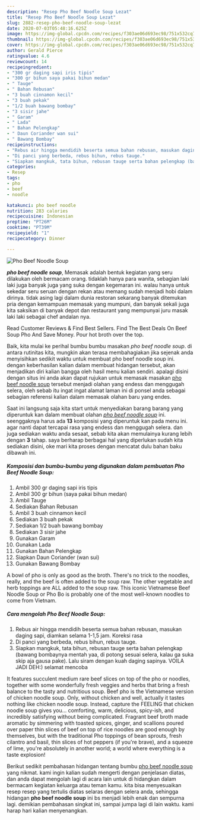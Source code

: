 ```yaml
---
description: "Resep Pho Beef Noodle Soup Lezat"
title: "Resep Pho Beef Noodle Soup Lezat"
slug: 2882-resep-pho-beef-noodle-soup-lezat
date: 2020-07-03T05:48:16.625Z
image: https://img-global.cpcdn.com/recipes/f303ae06d693ec98/751x532cq70/pho-beef-noodle-soup-foto-resep-utama.jpg
thumbnail: https://img-global.cpcdn.com/recipes/f303ae06d693ec98/751x532cq70/pho-beef-noodle-soup-foto-resep-utama.jpg
cover: https://img-global.cpcdn.com/recipes/f303ae06d693ec98/751x532cq70/pho-beef-noodle-soup-foto-resep-utama.jpg
author: Gerald Pierce
ratingvalue: 4.6
reviewcount: 14
recipeingredient:
- "300 gr daging sapi iris tipis"
- "300 gr bihun saya pakai bihun medan"
- " Tauge"
- " Bahan Rebusan"
- "3 buah cinnamon kecil"
- "3 buah pekak"
- "1/2 buah bawang bombay"
- "3 sisir jahe"
- " Garam"
- " Lada"
- " Bahan Pelengkap"
- " Daun Coriander wan sui"
- " Bawang Bombay"
recipeinstructions:
- "Rebus air hingga mendidih beserta semua bahan rebusan, masukan daging sapi, diamkan selama 1-1,5 jam. Koreksi rasa"
- "Di panci yang berbeda, rebus bihun, rebus tauge."
- "Siapkan mangkuk, tata bihun, rebusan tauge serta bahan pelengkap (bawang bombaynya mentah yaa, di potong sesuai selera, kalau ga suka skip aja gausa pake). Lalu siram dengan kuah daging sapinya. VOILA JADI DEH:) selamat mencoba"
categories:
- Resep
tags:
- pho
- beef
- noodle

katakunci: pho beef noodle 
nutrition: 283 calories
recipecuisine: Indonesian
preptime: "PT26M"
cooktime: "PT39M"
recipeyield: "1"
recipecategory: Dinner

---
```



![Pho Beef Noodle Soup](https://img-global.cpcdn.com/recipes/f303ae06d693ec98/751x532cq70/pho-beef-noodle-soup-foto-resep-utama.jpg)

<b><i>pho beef noodle soup</i></b>, Memasak adalah bentuk kegiatan yang seru dilakukan oleh bermacam orang. tidaklah hanya para wanita, sebagian laki laki juga banyak juga yang suka dengan kegemaran ini. walau hanya untuk sekedar seru seruan dengan rekan atau memang sudah menjadi hobi dalam dirinya. tidak asing lagi dalam dunia restoran sekarang banyak ditemukan pria dengan kemampuan memasak yang mumpuni, dan banyak sekali juga kita saksikan di banyak depot dan restaurant yang mempunyai juru masak laki laki sebagai chef andalan nya.

Read Customer Reviews &amp; Find Best Sellers. Find The Best Deals On Beef Soup Pho And Save Money. Pour hot broth over the top.

Baik, kita mulai ke perihal bumbu bumbu masakan <i>pho beef noodle soup</i>. di antara rutinitas kita, mungkin akan terasa membahagiakan jika sejenak anda menyisihkan sedikit waktu untuk membuat pho beef noodle soup ini. dengan keberhasilan kalian dalam membuat hidangan tersebut, akan menjadikan diri kalian bangga oleh hasil menu kalian sendiri. apalagi disini dengan situs ini anda akan dapat rujukan untuk memasak masakan <u>pho beef noodle soup</u> tersebut menjadi olahan yang endess dan menggugah selera, oleh sebab itu ingat ingat alamat laman ini di ponsel anda sebagai sebagian referensi kalian dalam memasak olahan baru yang endes.


Saat ini langsung saja kita start untuk menyediakan barang barang yang diperuntuk kan dalam membuat olahan <u><i>pho beef noodle soup</i></u> ini. seenggaknya harus ada <b>13</b> komposisi yang diperuntuk kan pada menu ini. agar nanti dapat tercapai rasa yang endess dan menggugah selera. dan juga sediakan waktu anda sesaat, sebab kita akan memulainya kurang lebih dengan <b>3</b> tahap. saya berharap berbagai hal yang diperlukan sudah kita sediakan disini, oke mari kita proses dengan mencatat dulu bahan baku dibawah ini.

<!--inarticleads1-->

##### Komposisi dan bumbu-bumbu yang digunakan dalam pembuatan Pho Beef Noodle Soup:

1. Ambil 300 gr daging sapi iris tipis
1. Ambil 300 gr bihun (saya pakai bihun medan)
1. Ambil  Tauge
1. Sediakan  Bahan Rebusan
1. Ambil 3 buah cinnamon kecil
1. Sediakan 3 buah pekak
1. Sediakan 1/2 buah bawang bombay
1. Sediakan 3 sisir jahe
1. Gunakan  Garam
1. Gunakan  Lada
1. Gunakan  Bahan Pelengkap
1. Siapkan  Daun Coriander (wan sui)
1. Gunakan  Bawang Bombay


A bowl of pho is only as good as the broth. There&#39;s no trick to the noodles, really, and the beef is often added to the soup raw. The other vegetable and herb toppings are ALL added to the soup raw. This iconic Vietnamese Beef Noodle Soup or Pho Bo is probably one of the most well-known noodles to come from Vietnam. 

<!--inarticleads2-->

##### Cara mengolah Pho Beef Noodle Soup:

1. Rebus air hingga mendidih beserta semua bahan rebusan, masukan daging sapi, diamkan selama 1-1,5 jam. Koreksi rasa
1. Di panci yang berbeda, rebus bihun, rebus tauge.
1. Siapkan mangkuk, tata bihun, rebusan tauge serta bahan pelengkap (bawang bombaynya mentah yaa, di potong sesuai selera, kalau ga suka skip aja gausa pake). Lalu siram dengan kuah daging sapinya. VOILA JADI DEH:) selamat mencoba


It features succulent medium rare beef slices on top of the pho or noodles, together with some wonderfully fresh veggies and herbs that bring a fresh balance to the tasty and nutritious soup. Beef pho is the Vietnamese version of chicken noodle soup. Only, without chicken and well, actually it tastes nothing like chicken noodle soup. Instead, capture the FEELING that chicken noodle soup gives you… comforting, warm, delicious, spicy-ish, and incredibly satisfying without being complicated. Fragrant beef broth made aromatic by simmering with toasted spices, ginger, and scallions poured over paper thin slices of beef on top of rice noodles are good enough by themselves, but with the traditional Pho toppings of bean sprouts, fresh cilantro and basil, thin slices of hot peppers (if you&#39;re brave), and a squeeze of lime, you&#39;re absolutely in another world; a world where everything is a taste explosion! 

Berikut sedikit pembahasan hidangan tentang bumbu <u>pho beef noodle soup</u> yang nikmat. kami ingin kalian sudah mengerti dengan penjelasan diatas, dan anda dapat mengolah lagi di acara lain untuk di hidangkan dalam bermacam kegiatan keluarga atau teman kamu. kita bisa menyesuaikan resep resep yang tertulis diatas selaras dengan selera anda, sehingga hidangan <b>pho beef noodle soup</b> ini bs menjadi lebih enak dan sempurna lagi. demikian pembahasan singkat ini, sampai jumpa lagi di lain waktu. kami harap hari kalian menyenangkan.
